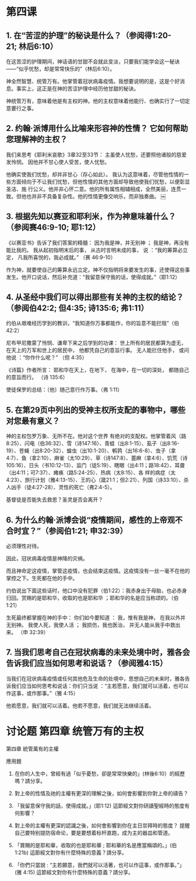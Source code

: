 # 第四课
## 1. 在“苦涩的护理”的秘诀是什么？（参阅得1:20-21; 林后6:10）
在这苦涩的护理期间，神话语的甘甜不会就此变淡，只要我们能学会这一秘诀——“似乎忧愁，却是常常快乐的”（林后6:10）。

神全然智慧、统管万有。他掌管着冠状病毒疫情。我想要说明的是，这是个好消息。事实上，这正是在神的苦涩护理中经历他甘甜的秘诀。

神统管万有，意味着他是有主权的神。他的主权意味着他能行、也确实行了一切定意要行之事。

## 2. 约翰·派博用什么比喻来形容神的性情？ 它如何帮助您理解神的主权？
我们来思考《耶利米哀歌》3章32至33节：
主虽使人忧愁，还要照他诸般的慈爱发怜悯。
因他并不甘心使人受苦，使人忧愁。

他确实使我们忧愁，却并非甘心（存心如此）。
我认为这意味着，尽管他性情的一些方面倾向于不让我们忧愁，但他性情的其他方面却导致他使我们忧愁，以便彰显圣洁、施
行公义。他并非心怀二意。他的所有属性相辅相成，全然美丽，连贯一致。但他也并非不具备复杂性。他的性情更像交响乐，而非独奏曲。
￼

## 3. 根据先知以赛亚和耶利米，作为神意味着什么？（参阅赛46:9-10; 耶1:12）
《以赛亚书》告诉了我们答案的精髓：
因为我是神，并无别神 ；
我是神，再没有能比我的。
我从起初指明末后的事，
从古时言明未成的事，
说 ：“我的筹算必立定，
凡我所喜悦的，我必成就。”
（赛 46:9-10）

作为神，就要使自己的筹算永远立定。神不仅指明将来要发生的事，还使得这些事发生。他开口说话，然后补充道：“我留意保守我的话，使得成就。”（耶1:12）

## 4. 从圣经中我们可以得出那些有关神的主权的结论？（参阅伯42:2; 但4:35; 诗135:6; 弗1:11）
约伯从艰难经历学到的教训，“我知道你万事都能作，你的旨意不能拦阻”（伯42:2）

尼布甲尼撒蒙了怜悯、谦卑下来之后学到的功课：
世上所有的居民都算为虚无，
在天上的万军和世上的居民中，
他都凭自己的意旨行事。
无人能拦住他手，
或问他说 ：“你作什么呢？”
（但 4:35）

《诗篇》作者所言：
耶和华在天上，在地下，
在海中，在一切的深处，
都随自己的意旨而行。
（诗 135:6）

使徒保罗的总结：〔他〕随己意行作万事。（弗 1:11）

## 5. 在第29页中列出的受神主权所支配的事物中，哪些对您最有意义？
神的主权包罗万象、无所不在。他对这个世界
有绝对的支配权。他掌管着风（路8:25）、闪电（伯36:32）、雪（诗147:16）、青蛙（出8:1-15）、虱子（出8:16-19）、苍蝇（出8:20-32）、蝗虫（出10:1-20）、鹌鹑（出16:6-8）、虫子（拿4:7）、鱼（拿2:10）、麻雀（太10:29）、草（诗147:8）、蓖麻（拿4:6）、饥荒（诗105:16）、日头（书10:12-13）、监门（徒5:19）、瞎眼（出4:11；路18:42）、耳聋（出4:11；可7:37）、瘫痪（路5:24-25）、热病（太8:15）、各
样的病症（太4:23）、旅行计划（雅4:13-15）、王的心（箴21:1；但2:21）、列国（诗33:10）、杀人凶手（徒4:27-28）、灵性的死亡（弗2:4-5）。

基督徒是否能失去救恩？圣灵是否会离开？

## 6. 为什么约翰·派博会说“疫情期间，感性的上帝观不合时宜？”（参阅伯1:21; 申32:39）
必须理性对待。

因此，冠状病毒疫情是神降的灾祸。

而且神命定这疫情，掌管这疫情，也会结束这疫情。这疫情没有一丝一毫不在他的掌控之下。生死都在他的手中。

约伯说出下面这些话时，他口中没有犯罪（伯1:22）：我赤身出于母胎，也必赤身归回。赏赐的是耶和华，收取的也是耶和华 ；耶和华的名是应当称颂的。（伯 1:21）

生死最终都掌握在神的手中：
你们如今要知道 ：
我，惟有我是神，
在我以外并无别神。
我使人死，我使人活 ；
我损伤，我也医治，
并无人能从我手中救出来。
（申 32:39）


## 7. 当我们思考自己在冠状病毒的未来处境中时，雅各会告诉我们应当如何思考和说话？（参阅雅4:15）
当我们在冠状病毒疫情或任何其他危及生命的处境中，思想自己的未来时，雅各告诉我们应当如何思考和说话：你们只当说 ：“主若愿意，我们就可以活着，也可以作这事，或作那事。”（雅 4:15）

他若愿意，我们就可以活着。他若不愿意，我们就无法继续活着。

# 讨论题 第四章 统管万有的主权

第四章 統管萬有的主權

應用題

1. 在你的人生中，曾經有過「似乎憂愁，卻是常常快樂的」(林後6:10）的經歷嗎？請分享。

2. 對上帝的性情及祂的主權有更深的理解之後，如何會影響到你對上帝的禱告？

3. 「我留意保守我的話，使得成就。」(耶1:12) 這節經文對你研讀聖經時的態度有何影響？

4. 對上帝的主權有更深的認識之後，如何會影響到你在主日崇拜時的態度？
提醒自己要特别提防宿命论，要是要想着标杆直跑，成为主的器皿和管道。


5. 「賞賜的是耶和華，收取的也是耶和華 ; 耶和華的名是應當稱頌的。」(伯 1:21b) 這節經文對你有什麼特殊的意義？請分享。


6. 「你們只當說 : “主若願意，我們就可以活著，也可以作這事，或作那事。”」(雅 4:15) 這節經文對你有什麼特殊的意義？請分享。